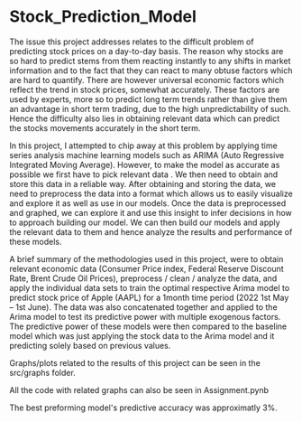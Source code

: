 # Stock_Prediction_Model

The issue this project addresses relates to the difficult problem of predicting stock prices on a day-to-day
basis. The reason why stocks are so hard to predict stems from them reacting instantly to any shifts in market
information and to the fact that they can react to many obtuse factors which are hard to quantify. There are
however universal economic factors which reflect the trend in stock prices, somewhat accurately. These factors
are used by experts, more so to predict long term trends rather than give them an advantage in short term trading,
due to the high unpredictability of such. Hence the difficulty also lies in obtaining relevant data which can predict
the stocks movements accurately in the short term.

In this project, I attempted to chip away at this problem by applying time series analysis machine learning
models such as ARIMA (Auto Regressive Integrated Moving Average). However, to make the model as accurate
as possible we first have to pick relevant data . We then need to obtain and store this data in a reliable way.
After obtaining and storing the data, we need to preprocess the data into a format which allows us to easily
visualize and explore it as well as use in our models. Once the data is preprocessed and graphed, we can explore it and 
use this insight to infer decisions  in how to approach building our model. We can then build our models and apply the
relevant data to them and hence analyze the results and performance of these models. 

A brief summary of the methodologies used in this project, were to obtain relevant economic data (Consumer
Price index, Federal Reserve Discount Rate, Brent Crude Oil Prices), preprocess / clean / analyze the data, and
apply the individual data sets to train the optimal respective Arima model to predict stock price of Apple (AAPL)
for a 1month time period (2022 1st May – 1st June). The data was also concatenated together and applied to the
Arima model to test its predictive power with multiple exogenous factors. The predictive power of these models
were then compared to the baseline model which was just applying the stock data to the Arima model and it
predicting solely based on previous values.

Graphs/plots related to the results of this project can be seen in the src/graphs folder.

All the code with related graphs can also be seen in Assignment.pynb

The best preforming model's predictive accuracy was approximatly 3%. 
